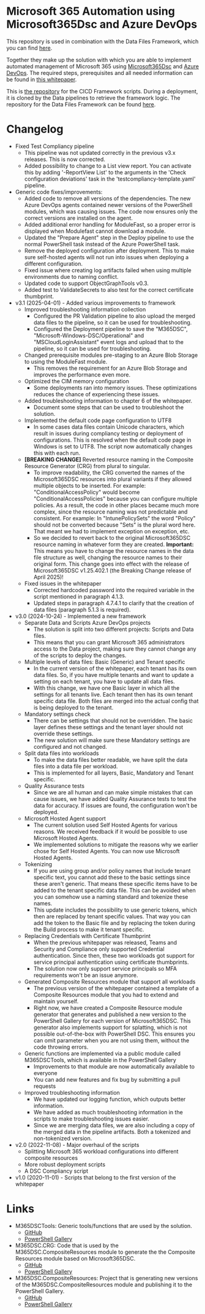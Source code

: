 ﻿# Microsoft 365 Automation using Microsoft365Dsc and Azure DevOps


This repository is used in combination with the Data Files Framework, which you can find [here](https://github.com/ykuijs/M365DSC_Data).

Together they make up the solution with which you are able to implement automated management of Microsoft 365 using [Microsoft365Dsc](https://microsoft365.com) and [Azure DevOps](https://dev.azure.com). The required steps, prerequisites and all needed information can be found in [this whitepaper](https://aka.ms/m365dscwhitepaper).

This is [the repository](https://github.com/ykuijs/M365DSC_CICD) for the CICD Framework scripts. During a deployment, it is cloned by the Data pipelines to retrieve the framework logic. The repository for the Data Files Framework can be found [here](https://github.com/ykuijs/M365DSC_Data).

# Changelog

  - Fixed Test Compliancy pipeline
    - This pipeline was not updated correctly in the previous v3.x releases. This is now corrected.
    - Added possibility to change to a List view report. You can activate this by adding '-ReportView List' to the arguments in the 'Check configuration deviations' task in the 'testcompliancy-template.yaml' pipeline.
  -	Generic code fixes/improvements:
    - Added code to remove all versions of the dependencies. The new Azure DevOps agents contained newer versions of the PowerShell modules, which was causing issues. The code now ensures only the correct versions are installed on the agent.
    - Added additional error handling for ModuleFast, so a proper error is displayed when Modulefast cannot download a module.
    - Updated the "Prepare Agent" step in the Deploy pipeline to use the normal PowerShell task instead of the Azure PowerShell task.
    - Remove the deployed configuration after deployment. This to make sure self-hosted agents will not run into issues when deploying a different configuration.
    - Fixed issue where creating log artifacts failed when using multiple environments due to naming conflict.
    - Updated code to support ObjectGraphTools v0.3.
    - Added test to ValidateSecrets to also test for the correct certificate thumbprint.
- v3.1 (2025-04-01) - Added various improvements to framework
  - Improved troubleshooting information collection
    - Configured the PR Validation pipeline to also upload the merged data files to the pipeline, so it can be used for troubleshooting.
    - Configured the Deployment pipeline to save the "M365DSC", "Microsoft-Windows-DSC/Operational" and "MSCloudLoginAssistant" event logs and upload that to the pipeline, so it can be used for troubleshooting.
  - Changed prerequisite modules pre-staging to an Azure Blob Storage to using the ModuleFast module.
    - This removes the requirement for an Azure Blob Storage and improves the performance even more.
  - Optimized the CIM memory configuration
    - Some deployments ran into memory issues. These optimizations reduces the chance of experiencing these issues.
  - Added troubleshooting information to chapter 6 of the whitepaper.
    - Document some steps that can be used to troubleshoot the solution.
  - Implemented the default code page configuration to UTF8
    - In some cases data files contain Unicode characters, which result in issues during compliancy testing or deployment of configurations. This is resolved when the default code page in Windows is set to UTF8. The script now automatically changes this with each run.
  - **[BREAKING CHANGE]** Reverted resource naming in the Composite Resource Generator (CRG) from plural to singular.
    - To improve readability, the CRG converted the names of the Microsoft365DSC resources into plural variants if they allowed multiple objects to be inserted. For example: "ConditionalAccessPolicy" would become "ConditionalAccessPolicies" because you can configure multiple policies. As a result, the code in other places became much more complex, since the resource naming was not predictable and consistent. For example: In "IntunePolicySets" the word "Policy" should not be converted because "Sets" is the plural word here. That meant we had to implement exception on exception, etc.
    - So we decided to revert back to the original Microsoft365DSC resource naming in whatever form they are created. **Important:** This means you have to change the resource names in the data file structure as well, changing the resource names to their original form. This change goes into effect with the release of Microsoft365DSC v1.25.402.1 (the Breaking Change release of April 2025)!
  - Fixed issues in the whitepaper
    - Corrected hardcoded password into the required variable in the script mentioned in paragraph 4.1.3.
    - Updated steps in paragraph 4.7.4.1 to clarify that the creation of data files (paragraph 5.1.3 is required).
- v3.0 (2024-10-24) - Implemented a new framework
  - Separate Data and Scripts Azure DevOps projects
    - The solution is split into two different projects: Scripts and Data files.
    - This means that you can grant Microsoft 365 administrators access to the Data project, making sure they cannot change any of the scripts to deploy the changes.
  - Multiple levels of data files: Basic (Generic) and Tenant specific
    - In the current version of the whitepaper, each tenant has its own data files. So, if you have multiple tenants and want to update a setting on each tenant, you have to update all data files.
    - With this change, we have one Basic layer in which all the settings for all tenants live. Each tenant then has its own tenant specific data file. Both files are merged into the actual config that is being deployed to the tenant.
  - Mandatory settings check
    - There can be settings that should not be overridden. The basic layer defines these settings and the tenant layer should not override these settings.
    - The new solution will make sure these Mandatory settings are configured and not changed.
  - Split data files into workloads
    - To make the data files better readable, we have split the data files into a data file per workload.
    - This is implemented for all layers, Basic, Mandatory and Tenant specific.
  - Quality Assurance tests
    - Since we are all human and can make simple mistakes that can cause issues, we have added Quality Assurance tests to test the data for accuracy. If issues are found, the configuration won't be deployed.
  - Microsoft Hosted Agent support
    - The current solution used Self Hosted Agents for various reasons. We received feedback if it would be possible to use Microsoft Hosted Agents.
    - We implemented solutions to mitigate the reasons why we earlier chose for Self Hosted Agents. You can now use Microsoft Hosted Agents.
  - Tokenizing
    - If you are using group and/or policy names that include tenant specific text, you cannot add these to the basic settings since these aren't generic. That means these specific items have to be added to the tenant specific data file. This can be avoided when you can somehow use a naming standard and tokenize these names.
    - This update includes the possibility to use generic tokens, which then are replaced by tenant specific values. That way you can add the token to the Basic file and by replacing the token during the Build process to make it tenant specific.
  - Replacing Credentials with Certificate Thumbprint
    - When the previous whitepaper was released, Teams and Security and Compliance only supported Credential authentication. Since then, these two workloads got support for service principal authentication using certificate thumbprints.
    - The solution now only support service principals so MFA requirements won't be an issue anymore.
  - Generated Composite Resources module that support all workloads
    - The previous version of the whitepaper contained a template of a Composite Resources module that you had to extend and maintain yourself.
    - Right now, we have created a Composite Resource module generator that generates and published a new version to the PowerShell Gallery for each version of Microsoft365DSC. This generator also implements support for splatting, which is not possible out-of-the-box ​with PowerShell DSC. This ensures you can omit parameter when you are not using them, without the code throwing errors.
  - Generic functions are implemented via a public module called M365DSCTools, which is available in the PowerShell Gallery
    - Improvements to that module are now automatically available to everyone
    - You can add new features and fix bug by submitting a pull requests
  - Improved troubleshooting information
    - We have updated our logging function, which outputs better information.
    - We have added as much troubleshooting information in the scripts to make troubleshooting issues easier.
    - Since we are merging data files, we are also including a copy of the merged data in the pipeline artifacts. Both a tokenized and non-tokenized version.
- v2.0 (2022-11-08) - Major overhaul of the scripts
  - Splitting Microsoft 365 workload configurations into different composite resources
  - More robust deployment scripts
  - A DSC Compliancy script
- v1.0 (2020-11-01) - Scripts that belong to the first version of the whitepaper

# Links

- M365DSCTools: Generic tools/functions that are used by the solution.
  - [GitHub](https://github.com/ykuijs/M365DSCTools)
  - [PowerShell Gallery](https://www.powershellgallery.com/packages/M365DSCTools)
- M365DSC.CRG: Code that is used by the M365DSC.CompositeResources module to generate the the Composite Resources module based on Microsoft365DSC.
  - [GitHub](https://github.com/ykuijs/M365DSC.CRG)
  - [PowerShell Gallery](https://www.powershellgallery.com/packages/M365DSC.CRG)
- M365DSC.CompositeResources: Project that is generating new versions of the M365DSC.CompositeResources module and publishing it to the PowerShell Gallery.
  - [GitHub](https://github.com/ykuijs/M365DSC.CompositeResources)
  - [PowerShell Gallery](https://www.powershellgallery.com/packages/M365DSC.CompositeResources)
